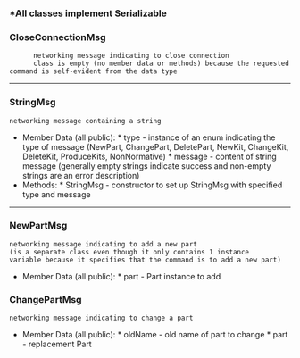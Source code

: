 ### \*All classes implement Serializable

### CloseConnectionMsg
          networking message indicating to close connection
          class is empty (no member data or methods) because the requested command is self-evident from the data type

***

### StringMsg
    networking message containing a string
* Member Data (all public):
      * type - instance of an enum indicating the type of message (NewPart, ChangePart, DeletePart, NewKit, ChangeKit, DeleteKit, ProduceKits, NonNormative)
      * message - content of string message (generally empty strings indicate success and non-empty strings are an error description)
* Methods:
      * StringMsg - constructor to set up StringMsg with specified type and message

***

### NewPartMsg
    networking message indicating to add a new part 
    (is a separate class even though it only contains 1 instance 
    variable because it specifies that the command is to add a new part)
* Member Data (all public):
      * part - Part instance to add
### ChangePartMsg
    networking message indicating to change a part
* Member Data (all public):
      * oldName - old name of part to change
      * part - replacement Part